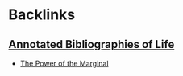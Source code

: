 
# Backlinks
## [Annotated Bibliographies of Life](<Annotated Bibliographies of Life.md>)
- [The Power of the Marginal](<The Power of the Marginal.md>)

